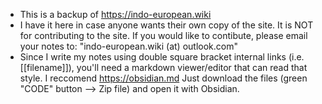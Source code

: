 - This is a backup of https://indo-european.wiki <br>
- I have it here in case anyone wants their own copy of the site. It is NOT for contributing to the site. If you would like to contibute, please email your notes to: "indo-european.wiki (at) outlook.com" <br>
- Since I write my notes using double square bracket internal links (i.e. [[filename]]), you'll need a markdown viewer/editor that can read that style. I reccomend https://obsidian.md Just download the files (green "CODE" button --> Zip file) and open it with Obsidian.
